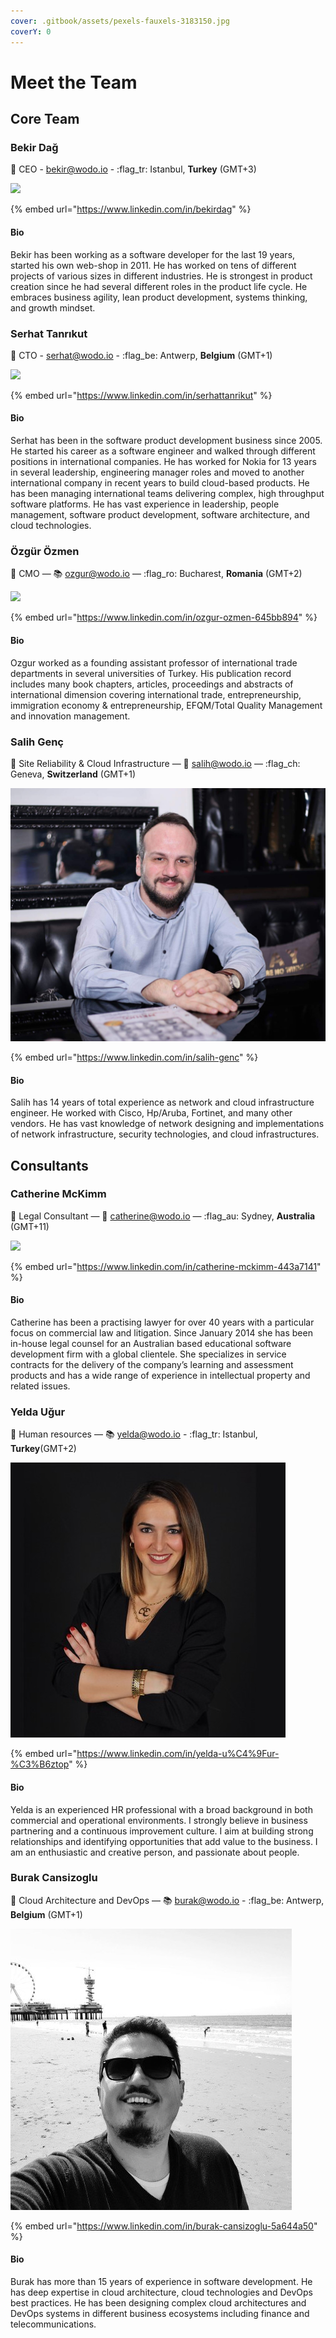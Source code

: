 ```yaml
---
cover: .gitbook/assets/pexels-fauxels-3183150.jpg
coverY: 0
---
```


# Meet the Team

## Core Team

### Bekir Dağ

👋 CEO - bekir@wodo.io - :flag\_tr: Istanbul, **Turkey** (GMT+3)

![](.gitbook/assets/bekir\_smiling\_w2000.jpg)

{% embed url="https://www.linkedin.com/in/bekirdag" %}

#### Bio

Bekir has been working as a software developer for the last 19 years, started his own web-shop in 2011. He has worked on tens of different projects of various sizes in different industries. He is strongest in product creation since he had several different roles in the product life cycle. He embraces business agility, lean product development, systems thinking, and growth mindset.

### Serhat Tanrıkut

👋 CTO - serhat@wodo.io - :flag\_be: Antwerp, **Belgium** (GMT+1)

![](.gitbook/assets/serhat\_wide.jpg)

{% embed url="https://www.linkedin.com/in/serhattanrikut" %}

#### Bio&#x20;

Serhat has been in the software product development business since 2005. He started his career as a software engineer and walked through different positions in international companies. He has worked for Nokia for 13 years in several leadership, engineering manager roles and moved to another international company in recent years to build cloud-based products. He has been managing international teams delivering complex, high throughput software platforms. He has vast experience in leadership, people management, software product development, software architecture, and cloud technologies.

### Özgür Özmen

👋  CMO  — :books: ozgur@wodo.io — :flag\_ro: Bucharest, **Romania** (GMT+2)

![](.gitbook/assets/IMG\_3157.jpg)

{% embed url="https://www.linkedin.com/in/ozgur-ozmen-645bb894" %}

#### Bio

Ozgur worked as a founding assistant professor of international trade departments in several universities of Turkey. His publication record includes many book chapters, articles, proceedings and abstracts of international dimension covering international trade, entrepreneurship, immigration economy & entrepreneurship, EFQM/Total Quality Management and innovation management.

### Salih Genç

👋 Site Reliability & Cloud Infrastructure — :ninja: salih@wodo.io — :flag\_ch: Geneva, **Switzerland** (GMT+1)

![](.gitbook/assets/salihgenc.jpeg)

{% embed url="https://www.linkedin.com/in/salih-genc" %}

#### Bio

Salih has 14 years of total experience as network and cloud infrastructure engineer. He worked with Cisco, Hp/Aruba, Fortinet, and many other vendors. He has vast knowledge of network designing and implementations of network infrastructure, security technologies, and cloud infrastructures.

## Consultants

### Catherine McKimm

👋 Legal Consultant — 💌 catherine@wodo.io — :flag\_au: Sydney, **Australia** (GMT+11)

![](.gitbook/assets/catherine\_mckimm.jpeg)

{% embed url="https://www.linkedin.com/in/catherine-mckimm-443a7141" %}

#### Bio

Catherine has been a practising lawyer for over 40 years with a particular focus on commercial law and litigation. Since January 2014 she has been in-house legal counsel for an Australian based educational software development firm with a global clientele. She specializes in service contracts for the delivery of the company’s learning and assessment products and has a wide range of experience in intellectual property and related issues.

### Yelda Uğur

👋  Human resources — :books: yelda@wodo.io - :flag\_tr: Istanbul, **Turkey**(GMT+2)

![](.gitbook/assets/yelda.jfif)

{% embed url="https://www.linkedin.com/in/yelda-u%C4%9Fur-%C3%B6ztop" %}

#### Bio

Yelda is an experienced HR professional with a broad background in both commercial and operational environments. I strongly believe in business partnering and a continuous improvement culture. I aim at building strong relationships and identifying opportunities that add value to the business. I am an enthusiastic and creative person, and passionate about people.

### Burak Cansizoglu

👋  Cloud Architecture and DevOps — :books: burak@wodo.io - :flag\_be: Antwerp, **Belgium** (GMT+1)

![](.gitbook/assets/burak.jfif)

{% embed url="https://www.linkedin.com/in/burak-cansizoglu-5a644a50" %}

#### Bio

Burak has more than 15 years of experience in software development. He has deep expertise in cloud architecture, cloud technologies and DevOps best practices. He has been designing complex cloud architectures and DevOps systems in different business ecosystems including finance and telecommunications.&#x20;
